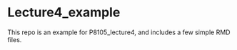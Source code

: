 # Lecture4_example

This repo is an example for P8105_lecture4, and includes a few simple RMD files.